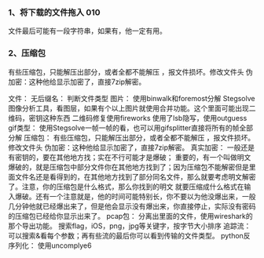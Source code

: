 ### 1、将下载的文件拖入 010

文件最后可能有一段字符串，如果有，他一定有用。


### 2、压缩包
有些压缩包，只能解压出部分，或者全都不能解压 ，报文件损坏。修改文件头
伪加密：这种他给显示加密了，直接7zip解密。

















文件：
	无后缀名：
		判断文件类型
	图片：
		使用binwalk和foremost分解
		Stegsolve图像分析工具，看图层，如果有个以上图片就使用合并功能。这个里面可能出现二维码，密钥这种东西
		二维码修复使用fireworks
		使用了lsb隐写，使用outguess
	gif类型：
		使用Stegsolve一帧一帧的看，也可以用gifsplitter直接将所有的帧全部分解
	压缩包：
		有些压缩包，只能解压出部分，或者全都不能解压 ，报文件损坏。修改文件头
		伪加密：这种他给显示加密了，直接7zip解密。
		真实加密：
			一般还是有密钥的，要在其他地方找；实在不行可能才是爆破；
			重要的，有一个叫做明文爆破的，就是压缩包中部分文件你在其他地方找到了；因为压缩包不能解密但是里面文件名还是看得到的，在其他地方找到了部分同名文件，那么就要考虑明文解密了。注意，你的压缩包是什么格式，那么你找到的明文 就要压缩成什么格式在输入爆破。还有一个注意就是，他的时间可能特别长，你不要以为他没爆出来，一般几分钟他就已经爆出来了，但是他会显示没有爆出来，你直接停止，实际没有密码的压缩包已经给你显示出来了。
	pcap包： 
		分离出里面的文件，使用wireshark的那个导出功能。
		搜索flag，iOS，png，jpg等关键字，按字节大小排序
		追踪流：可以搜索&看每个参数；再有些流的最后你可以看到传输的文件类型。
python反序列化：
	使用uncomplye6
	
		












